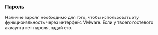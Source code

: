 ### Пароль

Наличие пароля необходимо для того, чтобы использовать эту функциональность через интерфейс VMware.
Если у твоего гостевого аккаунта нет пароля, задай его.
